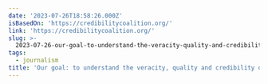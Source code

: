 ```yaml
---
date: '2023-07-26T18:58:26.000Z'
isBasedOn: 'https://credibilitycoalition.org/'
link: 'https://credibilitycoalition.org/'
slug: >-
  2023-07-26-our-goal-to-understand-the-veracity-quality-and-credibility-of-online-inf
tags:
  - journalism
title: 'Our goal: to understand the veracity, quality and credibility of online inf'
---
```


